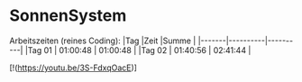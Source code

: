 # SonnenSystem

Arbeitszeiten (reines Coding):
|Tag    |Zeit      |Summe     |
|-------|----------|----------|
|Tag 01 | 01:00:48 | 01:00:48 |
|Tag 02 | 01:40:56 | 02:41:44 |


[!(https://youtu.be/3S-FdxqOacE)]

